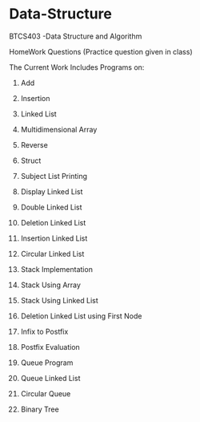 # Data-Structure
BTCS403 -Data Structure and Algorithm

HomeWork Questions (Practice question given in class)

The Current Work Includes Programs on:

1) Add

2) Insertion

3) Linked List

4) Multidimensional Array

5) Reverse

6) Struct

7) Subject List Printing

8) Display Linked List

9) Double Linked List

10) Deletion Linked List

11) Insertion Linked List

12) Circular Linked List

13) Stack Implementation

14) Stack Using Array

15) Stack Using Linked List

16) Deletion Linked List using First Node

17) Infix to Postfix 

18) Postfix Evaluation

19) Queue Program

20) Queue Linked List

21) Circular Queue

22) Binary Tree
